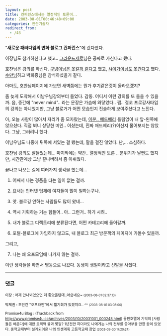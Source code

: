 ```yaml
---
layout: post
title: 컨퍼런스에서는 열정적인 토론이..
date: 2003-08-01T00:46:48+09:00
categories: 전산기술자
redirect_from:
  - /43
---
```


"<b>새로운 패러다임의 변화 블로그 컨퍼런스</b>"에 갔다왔다.

이장님도 참가하신다고 했고.. <a href="http://netfusion.new21.net/MT/archives/000088.html" target=bb>그라운드제로</a>님은 공짜로 가신다고 했다.

호찬님은 강의를 하신다. <a href="http://www.hycafe.com/blog/archives/000041.html" target=bb>구녕이님은 못갈꺼 같다고</a> 했고, <a href="http://cobba.cafe24.com/000300.html" target=bb>샤이가이님도 못간다</a>고 했다. <a href="http://www.sumanpark.com/2003_07_01_suman_arc.html#105952927722583155" target=bb>수만님</a>하고 박희종님은 참석하셨을거 같다.

아마도, 호찬님페이지에 가보면 새벽쯤에는 뭔가 후기같은것이 올라오겠지?

좀 늦게 도착해서 이남우님강의부터 들었다. 감동. 어디서 이런 강의를 또 들을 수 있을까. 음, 중간에 "never mind".. 라는 문장은 가슴에 와닿았다.. 쩝.. 결코 프로강사타입의 강의는 아니었지만, 그냥 블로거가 어떤 모습인지 진솔하게 보여주셨다고 느낀다.

아, 오늘 사람이 많아서 자리가 좀 모자랐는데, <a href="http://madberry.new21.net/pmachine/more.php?id=119_0_1_10_M">이분.. 메드베리</a> 틀림없이 내 앞-왼쪽에 앉으셨다. 직접 뵈니 상당한 미인.. 이셨는데, 진짜 매드베리(?)이신지 물어보지는 않았다. 그냥, 그러려니 했다.

이남우님도 나중에 뒤쪽에 서있는 걸 봤는데, 말을 걸진 않았다. 난,... 소심하다.

호찬님 강의도 잘들었는데... 마지막에는 약간.. 열정적인 토론 .. 분위기가 날뻔도 했지만, 시간관계상 그냥 끝나버려서 좀 아쉬웠다.

끝나고 나오는 길에 여러가지 생각을 했는데...

1. 어째서 나는 경품을 타는 일이 없는 걸까.

2. 요새는 인터넷 업체에 여자들이 많이 일하는구나.

3. 앗. 블로깅 안하는 사람들도 많이 왔네...

4. 역시 기획하는 거는 힘들어.. 아.. 그런거.. 하기 시려..

5. 내가 블로그 디렉토리에 분류된다면, 어떤 카테고리에 들어갈까.

6. 포털-블로그에 가입하지 않고도, 내 블로그 최근 방문객의 페이지에 가볼수 있을까.

그리고,

7. 나는 왜 오프모임에 나가지 않는 걸까.

이런 생각들을 하면서 명동으로 나갔다. 동생이 생일이라고 신발을 사줬다.



* * *

### 댓글



<!--- cmt:72 --->
<!--- mail: --->
<!--- parent:0 --->

<small>이장 : 어제 만나뵈었으면 더 좋았을텐데..아쉽네요~ <small>(2003-08-01 02:37:13)</small></small>


<!--- cmt:73 --->
<!--- mail: --->
<!--- parent:0 --->

<small>박제권 : 조만간 "오프라인"에서 뵐기회가 있겠지요.. ^^ <small>(2003-08-01 03:08:00)</small></small>


<!--- cmt:74 --->
<!--- mail: --->
<!--- parent:0 --->

<small>Promise4u Blog : <!-- ping:74 ---> (Trackback from <a href='http://www.promise4u.cc/archives/2003/10/20031001_000248.html'>http://www.promise4u.cc/archives/2003/10/20031001_000248.html</a>) 돌핀호텔에 기억의 [사람들은 싸운다]에 대한 트랙백 불과 몇달? 1년전만 하더라도 나에게는 나의 전부를 쏟아부을 만한 꿈이 있었다. 중학교때부터 설계되어온 나의 인생계획 고등학교때 창업 <small>(2003-09-30 17:20:24)</small></small>

